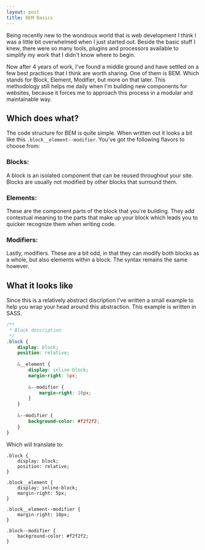 ```yaml
---
layout: post
title: BEM Basics
---
```


Being recently new to the wondrous world that is web development I think I was a little bit overwhelmed when I just started out. Beside the basic stuff I knew, there were so many tools, plugins and processors available to simplify my work that I didn't know where to begin.

Now after 4 years of work, I've found a middle ground and have settled on a few best practices that I think are worth sharing.
One of them is BEM. Which stands for Block, Element, Modifier, but more on that later. This methodology still helps me daily when I'm building new components for websites, because it forces me to approach this process in a modular and maintainable way.

## Which does what?

The code structure for BEM is quite simple. When written out it looks a bit like this `.block__element--modifier`. You've got the following flavors to choose from:

### Blocks: 

A block is an isolated component that can be reused throughout your site. Blocks are usually not modified by other blocks that surround them.

### Elements:

These are the component parts of the block that you're building. They add contextual meaning to the parts that make up your block which leads you to quicker recognize them when writing code.

### Modifiers:

Lastly, modifiers. These are a bit odd, in that they can modify both blocks as a whole, but also elements within a block. The syntax remains the same however.

## What it looks like

Since this is a relatively abstract discription I've written a small example to help you wrap your head around this abstraction. This example is written in SASS.

``` scss
/**
 * Block description
 */
.block {
	display: block;
	position: relative;
	
	&__element {
		display: inline-block;
		margin-right: 5px;
		
		&--modifier {
			margin-right: 10px;
		}
	}
	
	&--modifier {
		background-color: #f2f2f2;
	}
}
```

Which will translate to:
```
.block {
	display: block;
	position: relative;
}

.block__element {
	display: inline-block;
	margin-right: 5px;
}

.block__element--modifier {
	margin-right: 10px;
}

.block--modifier {
	background-color: #f2f2f2;
}
```